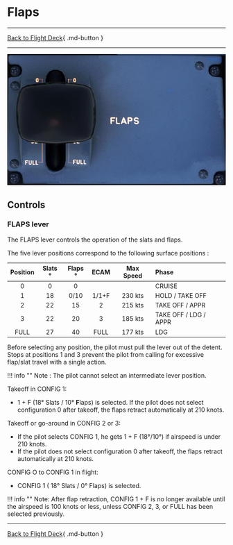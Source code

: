 # Flaps

---

[Back to Flight Deck](../index.md){ .md-button }

---

![Flaps Panel](../../../assets/a32nx-briefing/pedestal/Flaps-Panel.jpg "Flaps Panel")

## Controls

### FLAPS lever

The FLAPS lever controls the operation of the slats and flaps.

The five lever positions correspond to the following surface positions :

| Position | Slats ° | Flaps ° | ECAM  | Max Speed | Phase                 |
|:--------:|:-------:|:-------:|:-----:|:---------:|:----------------------|
|    0     |    0    |    0    |       |           | CRUISE                |
|    1     |   18    |  0/10   | 1/1+F |  230 kts  | HOLD / TAKE OFF       |
|    2     |   22    |   15    |   2   |  215 kts  | TAKE OFF / APPR       |
|    3     |   22    |   20    |   3   |  185 kts  | TAKE OFF / LDG / APPR |
|   FULL   |   27    |   40    | FULL  |  177 kts  | LDG                   |

Before selecting any position, the pilot must pull the lever out of the detent. Stops at positions 1 and 3 prevent the pilot from calling for excessive flap/slat travel with a single action.

!!! info ""
    Note : The pilot cannot select an intermediate lever position.

Takeoff in CONFIG 1:

- 1 + F (18° Slats /  10° **F**laps) is selected. If the pilot does not select configuration 0 after takeoff, the flaps retract automatically at 210 knots.

Takeoff or go-around in CONFIG 2 or 3:

- If the pilot selects CONFIG 1, he gets 1 + F (18°/10°) if airspeed is under 210 knots.
- If the pilot does not select configuration 0 after takeoff, the flaps retract automatically at 210 knots.

CONFIG O to CONFIG 1 in flight:

- CONFIG 1 ( 18° Slats / 0° Flaps) is selected.

!!! info ""
    Note: After flap retraction, CONFIG 1 + F is no longer available until the airspeed is 100 knots or less, unless CONFIG 2, 3, or FULL has been selected previously.

---

[Back to Flight Deck](../index.md){ .md-button }

